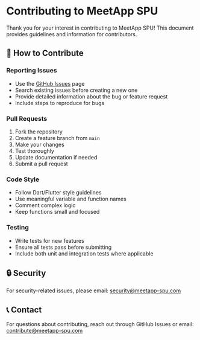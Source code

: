 # Contributing to MeetApp SPU

Thank you for your interest in contributing to MeetApp SPU! This document provides guidelines and information for contributors.

## 🤝 How to Contribute

### Reporting Issues
- Use the [GitHub Issues](https://github.com/LordGeeOne/TheMeetApp-spu/issues) page
- Search existing issues before creating a new one
- Provide detailed information about the bug or feature request
- Include steps to reproduce for bugs

### Pull Requests
1. Fork the repository
2. Create a feature branch from `main`
3. Make your changes
4. Test thoroughly
5. Update documentation if needed
6. Submit a pull request

### Code Style
- Follow Dart/Flutter style guidelines
- Use meaningful variable and function names
- Comment complex logic
- Keep functions small and focused

### Testing
- Write tests for new features
- Ensure all tests pass before submitting
- Include both unit and integration tests where applicable

## 🔒 Security

For security-related issues, please email: security@meetapp-spu.com

## 📞 Contact

For questions about contributing, reach out through GitHub Issues or email: contribute@meetapp-spu.com
